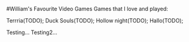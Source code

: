 #William's Favourite Video Games
Games that I love and played:

Terrria(TODO);    Duck Souls(TODO);    Hollow night(TODO);    Hallo(TODO);

Testing...
Testing2...